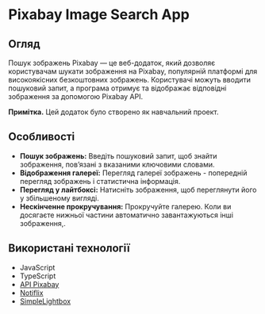 # Pixabay Image Search App

## Огляд

Пошук зображень Pixabay — це веб-додаток, який дозволяє користувачам шукати
зображення на Pixabay, популярній платформі для високоякісних безкоштовних
зображень. Користувачі можуть вводити пошуковий запит, а програма отримує та
відображає відповідні зображення за допомогою Pixabay API.

**Примітка.** Цей додаток було створено як навчальний проект.

## Особливості

- **Пошук зображень:** Введіть пошуковий запит, щоб знайти зображення, пов’язані
  з вказаними ключовими словами.
- **Відображення галереї:** Перегляд галереї зображень - попередній перегляд
  зображень і статистична інформація.
- **Перегляд у лайтбоксі:** Натисніть зображення, щоб переглянути його у
  збільшеному вигляді.
- **Нескінченне прокручування:** Прокручуйте галерею. Коли ви досягаєте нижньої
  частини автоматично завантажуються інші зображення,.

## Використані технології

- JavaScript
- TypeScript
- [API Pixabay](https://pixabay.com)
- [Notiflix](https://www.notiflix.com/)
- [SimpleLightbox](https://simplelightbox.com/)
